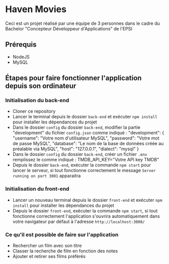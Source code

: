 # Haven Movies #

Ceci est un projet réalisé par une équipe de 3 personnes dans le cadre du Bachelor "Concepteur Développeur d'Applications" de l'EPSI

## Prérequis ##

- NodeJS
- MySQL

## Étapes pour faire fonctionner l'application depuis son ordinateur ##

### Initialisation du back-end ###

- Cloner ce repository
- Lancer le terminal depuis le dossier `back-end` et exécuter `npm install` pour installer les dépendances du projet 
- Dans le dossier `config` du dossier `back-end`, modifier la partie "development" du fichier `config.json` comme indiqué :
"development": {
    "username": "Votre nom d'utilisateur MySQL",
    "password": "Votre mot de passe MySQL",
    "database": "Le nom de la base de données créée au préalable via MySQL",
    "host": "127.0.0.1",
    "dialect": "mysql"
  }
- Dans le dossier `config` du dossier `back-end`, créer un fichier `.env` remplissez le comme indiqué :
TMDB_API_KEY="Votre API key TMDB"
- Depuis le dossier `back-end`, exécuter la commande `npm start` pour lancer le serveur, si tout fonctionne correctement le message `Server running on port 3001` apparaitra

### Initialisation du front-end ###

- Lancer un nouveau terminal depuis le dossier `front-end` et exécuter `npm install` pour installer les dépendances du projet
- Depuis le dossier `front-end`, exécuter la commande `npm start`, si tout fonctionne correctement l'application s'ouvrira automatiquement dans votre navigateur par défaut à l'adresse `http://localhost:3000/`

### Ce qu'il est possible de faire sur l'application ###

- Rechercher un film avec son titre
- Classer la recherche de film en fonction des notes
- Ajouter et retirer ses films préférés
